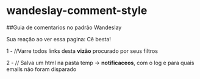 # wandeslay-comment-style
##Guia de comentarios no padrão Wandeslay

Sua reação ao ver essa pagina: Cê besta!



1 -  //Varre todos links desta **vizão** procurado por seus filtros

2 - // Salva um html na pasta temp -> **notificaceos**, com o log e para quais emails não foram disparado


